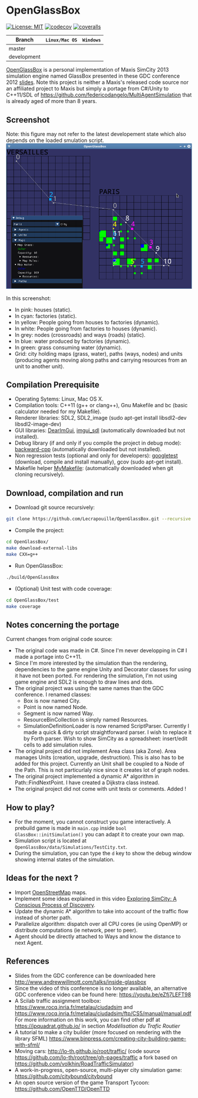 # OpenGlassBox

[![License: MIT](https://img.shields.io/github/license/Lecrapouille/OpenGlassBox?style=plastic)](https://github.com/Lecrapouille/OpenGlassBox/blob/master/LICENSE)
[![codecov](https://codecov.io/gh/Lecrapouille/OpenGlassBox/branch/master/graph/badge.svg)](https://codecov.io/gh/Lecrapouille/OpenGlassBox)
[![coveralls](https://coveralls.io/repos/github/Lecrapouille/OpenGlassBox/badge.svg?branch=master)](https://coveralls.io/github/Lecrapouille/OpenGlassBox?branch=master)

|Branch     | **`Linux/Mac OS`** | **`Windows`** |
|-----------|--------------------|---------------|
|master     |                    |               |
|development|                    |               |

[OpenGlassBox](https://github.com/Lecrapouille/OpenGlassBox) is a personal implementation of Maxis SimCity 2013 simulation engine named GlassBox presented in these GDC conference 2012 [slides](http://www.andrewwillmott.com/talks/inside-glassbox).
Note this project is neither a Maxis's released code source nor an affiliated project to Maxis but simply a portage from C#/Unity to C++11/SDL of https://github.com/federicodangelo/MultiAgentSimulation that is already aged of more than 8 years.

## Screenshot

Note: this figure may not refer to the latest developement state which also depends on the loaded smulation script.
![alt tag](https://github.com/Lecrapouille/OpenGlassBox/blob/master/doc/OpenGlassBox.png)

In this screenshot:
- In pink: houses (static).
- In cyan: factories (static).
- In yellow: People going from houses to factories (dynamic).
- In white: People going from factories to houses (dynamic).
- In grey: nodes (crossroads) and ways (roads) (static).
- In blue: water produced by factories (dynamic).
- In green: grass consuming water (dynamic).
- Grid: city holding maps (grass, water), paths (ways, nodes) and units (producing agents moving along paths and carrying resources from an unit to another unit).

## Compilation Prerequisite

- Operating Sytems: Linux, Mac OS X.
- Compilation tools: C++11 (g++ or clang++), Gnu Makefile and bc (basic calculator needed for my Makefile).
- Renderer libraries: SDL2, SDL2_image (sudo apt-get install libsdl2-dev libsdl2-image-dev)
- GUI libraries: [DearImGui](https://github.com/ocornut/imgui), [imgui_sdl](https://github.com/Tyyppi77/imgui_sdl) (automatically downloaded but not installed).
- Debug library (if and only if you compile the project in debug mode): [backward-cpp](https://github.com/bombela/backward-cpp) (automatically downloaded but not installed).
- Non regression tests (optional and only for developers): [googletest](https://github.com/google/googletest) (download, compile and install manually), gcov (sudo apt-get install).
- Makefile helper [MyMakefile](https://github.com/Lecrapouille/MyMakefile): (automatically downloaded when git cloning recursively).

## Download, compilation and run

- Download git source recursively:
```sh
git clone https://github.com/Lecrapouille/OpenGlassBox.git --recursive
```

- Compile the project:
```sh
cd OpenGlassBox/
make download-external-libs
make CXX=g++
```

- Run OpenGlassBox:
```sh
./build/OpenGlassBox
```

- (Optional) Unit test with code coverage:
```sh
cd OpenGlassBox/test
make coverage
```

## Notes concerning the portage

Current changes from original code source:
- The original code was made in C#. Since I'm never developping in C# I made a portage into C++11.
- Since I'm more interested by the simulation than the rendering, dependencies to the game engine Unity and Decorator classes for using it have not been ported. For rendering the simulation, I'm not using game engine and SDL2 is enough to draw lines and dots.
- The original project was using the same names than the GDC conference. I renamed classes:
  - Box is now named City.
  - Point is now named Node.
  - Segment is now named Way.
  - ResourceBinCollection is simply named Resources.
  - SimulationDefinitionLoader is now renamed ScriptParser. Currently I made a quick & dirty script straightforward parser. I wish to replace it by Forth parser. Wish to show SimCity as a spreadsheet: insert/edit cells to add simulation rules.
- The original project did not implement Area class (aka Zone). Area manages Units (creation, upgrade, destruction). This is also has to be added for this project. Currently an Unit shall be coupled to a Node of the Path. This is not particurlaly nice
since it creates lot of graph nodes.
- The original project implemented a dynamic A* algorithm in Path::FindNextPoint. I have created a Dijkstra class instead.
- The original project did not come with unit tests or comments. Added !

## How to play?

- For the moment, you cannot construct you game interactively. A prebuild game is made in `main.cpp` inside `bool GlassBox::initSimulation()` you can adapt it to create your own map.
- Simulation script is located at `OpenGlassBox/data/Simulations/TestCity.txt`.
- During the simulation, you can type the `d` key to show the debug window showing internal states of the simulation.

## Ideas for the next ?

- Import [OpenStreetMap](https://www.openstreetmap.org) maps.
- Implement some ideas explained in this video [Exploring SimCity: A Conscious Process of Discovery](https://youtu.be/eZfj7LEFT98).
- Update the dynamic A* algorithm to take into account of the traffic flow instead of shorter path.
- Parallelize algorithm: dispatch over all CPU cores (ie using OpenMP) or distribute computations (ie network, peer to peer).
- Agent should be directly attached to Ways and know the distance to next Agent.

## References

- Slides from the GDC conference can be downloaded here http://www.andrewwillmott.com/talks/inside-glassbox
- Since the video of this conference is no longer available, an alternative GDC conference video can be found here: https://youtu.be/eZfj7LEFT98
- A Scilab traffic assignment toolbox: https://www.rocq.inria.fr/metalau/ciudadsim and https://www.rocq.inria.fr/metalau/ciudadsim/ftp/CS5/manual/manual.pdf For more information on this work, you can find other pdf at https://jpquadrat.github.io/ in section *Modélisation du Trafic Routier*
- A tutorial to make a city builder (more focused on rendering with the library SFML) https://www.binpress.com/creating-city-building-game-with-sfml/
- Moving cars: http://lo-th.github.io/root/traffic/ (code source https://github.com/lo-th/root/tree/gh-pages/traffic a fork based on https://github.com/volkhin/RoadTrafficSimulator)
- A work-in-progress, open-source, multi-player city simulation game: https://github.com/citybound/citybound
- An open source version of the game Transport Tycoon: https://github.com/OpenTTD/OpenTTD
